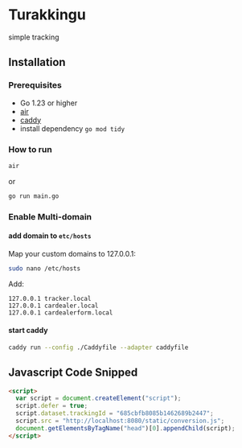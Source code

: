 # Turakkingu

simple tracking

## Installation

### Prerequisites

- Go 1.23 or higher
- [air](https://github.com/air-verse/air)
- [caddy](https://caddyserver.com/docs/install)
- install dependency `go mod tidy`

### How to run

```bash
air
```

or

```bash
go run main.go
```

### Enable Multi-domain

#### add domain to `etc/hosts`

Map your custom domains to 127.0.0.1:

```bash
sudo nano /etc/hosts
```

Add:

```plaintext
127.0.0.1 tracker.local
127.0.0.1 cardealer.local
127.0.0.1 cardealerform.local
```

#### start caddy

```bash
caddy run --config ./Caddyfile --adapter caddyfile
```

## Javascript Code Snipped

```html
<script>
  var script = document.createElement("script");
  script.defer = true;
  script.dataset.trackingId = "685cbfb8085b1462689b2447";
  script.src = "http://localhost:8080/static/conversion.js";
  document.getElementsByTagName("head")[0].appendChild(script);
</script>
```
